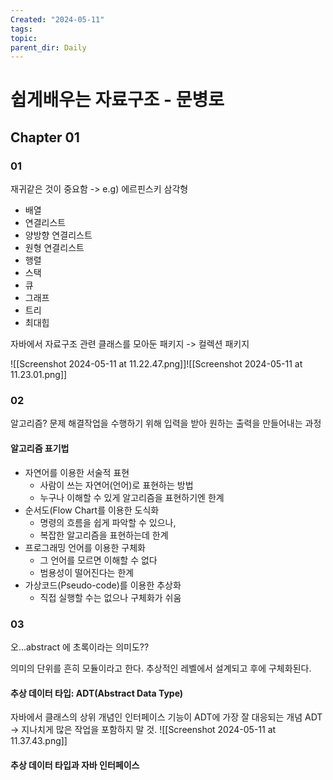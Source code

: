 ```yaml
---
Created: "2024-05-11"
tags: 
topic: 
parent_dir: Daily
---
```

# 쉽게배우는 자료구조 - 문병로
## Chapter 01
### 01
재귀같은 것이 중요함 -> e.g) 에르핀스키 삼각형

- 배열
- 연결리스트
- 양방향 연결리스트
- 원형 연결리스트
- 행렬
- 스택
- 큐
- 그래프
- 트리
- 최대힙

자바에서 자료구조 관련 클래스를 모아둔 패키지 -> 컬렉션 패키지

![[Screenshot 2024-05-11 at 11.22.47.png]]![[Screenshot 2024-05-11 at 11.23.01.png]]

### 02
알고리즘? 문제 해결작업을 수행하기 위해 입력을 받아 원하는 출력을 만들어내는 과정
#### 알고리즘 표기법
- 자연어를 이용한 서술적 표현
	- 사람이 쓰는 자연어(언어)로 표현하는 방법
	- 누구나 이해할 수 있게 알고리즘을 표현하기엔 한계
- 순서도(Flow Chart를 이용한 도식화
	- 명령의 흐름을 쉽게 파악할 수 있으나,
	- 복잡한 알고리즘을 표현하는데 한계
- 프로그래밍 언어를 이용한 구체화
	- 그 언어를 모르면 이해할 수 없다
	- 범용성이 떨어진다는 한계
- 가상코드(Pseudo-code)를 이용한 추상화
	- 직접 실행할 수는 없으나 구체화가 쉬움
### 03
오...abstract 에 초록이라는 의미도??

의미의 단위를 흔히 모듈이라고 한다. 추상적인 레벨에서 설계되고 후에 구체화된다. 

#### 추상 데이터 타입: ADT(Abstract Data Type)
자바에서 클래스의 상위 개념인 인터페이스 기능이 ADT에 가장 잘 대응되는 개념
ADT -> 지나치게 많은 작업을 포함하지 말 것.
![[Screenshot 2024-05-11 at 11.37.43.png]]

#### 추상 데이터 타입과 자바 인터페이스



